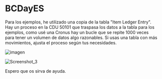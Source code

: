 # BCDayES
Para los ejemplos, he utilizado una copia de la tabla "Item Ledger Entry". Hay un proceso en la CDU 50101 que traspasa los datos a la tabla para los ejemplos, como usé una Cronus hay un bucle que se repite 1000 veces para tener un volumen de datos algo razonables. Si usas una tabla con más movimientos, ajusta el proceso según tus necesidades.

 ![imagen](https://github.com/DominaBC/BCDayES/assets/167348761/7a698f2d-fc2c-48e2-9375-49349cb033b5)

 ![Screenshot_3](https://github.com/DominaBC/BCDayES/assets/167348761/7d45ec8c-8a13-4de9-8f7e-5f2fd0d3983e)


Espero que os sirva de ayuda.


